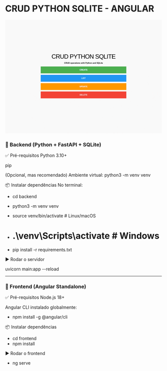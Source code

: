 # CRUD PYTHON SQLITE - ANGULAR

![CRUD-Python](/crud-python-day4.gif)


### 🚀 Backend (Python + FastAPI + SQLite)

✅ Pré-requisitos
Python 3.10+

pip

(Opcional, mas recomendado) Ambiente virtual: python3 -m venv venv

📦 Instalar dependências
No terminal:

- cd backend
- python3 -m venv venv
- source venv/bin/activate  # Linux/macOS
- # .\venv\Scripts\activate  # Windows

- pip install -r requirements.txt

▶️ Rodar o servidor

uvicorn main:app --reload

--- 

### 🧩 Frontend (Angular Standalone)

✅ Pré-requisitos
Node.js 18+

Angular CLI instalado globalmente:

- npm install -g @angular/cli

📦 Instalar dependências
- cd frontend
- npm install


▶️ Rodar o frontend
- ng serve